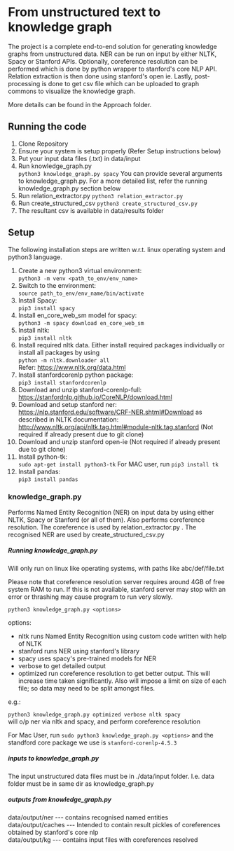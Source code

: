 # From unstructured text to knowledge graph

The project is a complete end-to-end solution for generating knowledge graphs from unstructured data. NER can be run on input by either NLTK, Spacy or Stanford APIs. Optionally, coreference resolution can be performed which is done by python wrapper to stanford's core NLP API. Relation extraction is then done using stanford's open ie. Lastly, post-processing is done to get csv file which can be uploaded to graph commons to visualize the knowledge graph.

More details can be found in the Approach folder.

## Running the code

1. Clone Repository
2. Ensure your system is setup properly (Refer Setup instructions below)
3. Put your input data files (.txt) in data/input
4. Run knowledge_graph.py       
    `python3 knowledge_graph.py spacy`
    You can provide several arguments to knowledge_graph.py. For a more detailed list, refer the running knowledge_graph.py section below
5. Run relation_extractor.py
    `python3 relation_extractor.py`
6. Run create_structured_csv
    `python3 create_structured_csv.py`
7. The resultant csv is available in data/results folder

## Setup

The following installation steps are written w.r.t. linux operating system and python3 language.

1. Create a new python3 virtual environment:  
    `python3 -m venv <path_to_env/env_name>`
2. Switch to the environment:  
    `source path_to_env/env_name/bin/activate`
3. Install Spacy:  
    `pip3 install spacy`
4. Install en_core_web_sm model for spacy:  
    `python3 -m spacy download en_core_web_sm`
5. Install nltk:  
    `pip3 install nltk`
6. Install required nltk data. Either install required packages individually or install all packages by using  
    `python -m nltk.downloader all`  
    Refer: https://www.nltk.org/data.html
7. Install stanfordcorenlp python package:  
    `pip3 install stanfordcorenlp`
8. Download and unzip stanford-corenlp-full:   
   https://stanfordnlp.github.io/CoreNLP/download.html
9.  Download and setup stanford ner: https://nlp.stanford.edu/software/CRF-NER.shtml#Download as described in NLTK documentation: http://www.nltk.org/api/nltk.tag.html#module-nltk.tag.stanford  (Not required if already present due to git clone)
10. Download and unzip stanford open-ie (Not required if already present due to git clone)
11. Install python-tk:  
    `sudo apt-get install python3-tk`
    For MAC user, run `pip3 install tk`
12. Install pandas:  
    `pip3 install pandas`
### knowledge_graph.py

Performs Named Entity Recognition (NER) on input data by using either NLTK, Spacy or Stanford (or all of them). Also performs coreference resolution. The coreference is used by relation_extractor.py . The recognised NER are used by create_structured_csv.py

##### Running knowledge_graph.py

Will only run on linux like operating systems, with paths like abc/def/file.txt

Please note that coreference resolution server requires around 4GB of free system RAM to run. If this is not available, stanford server may stop with an error or thrashing may cause program to run very slowly.

`python3 knowledge_graph.py <options>` 

options:
 
- nltk           runs Named Entity Recognition using custom code written with help of NLTK
- stanford       runs NER using stanford's library
- spacy          uses spacy's pre-trained models for NER
- verbose        to get detailed output
- optimized      run coreference resolution to get better output. This will increase time taken significantly. 
                 Also will impose a limit on size of each file; so data may need to be split amongst files.

e.g.:

`python3 knowledge_graph.py optimized verbose nltk spacy`  
will o/p ner via nltk and spacy, and perform coreference resolution

For Mac User, run `sudo python3 knowledge_graph.py <options>` and the standford core package we use is `stanford-corenlp-4.5.3`


##### inputs to knowledge_graph.py

The input unstructured data files must be in ./data/input folder. I.e. data folder must be in same dir as knowledge_graph.py

##### outputs from knowledge_graph.py

data/output/ner     ---  contains recognised named entities  
data/output/caches  --- Intended to contain result pickles of coreferences obtained   by stanford's core nlp  
data/output/kg      --- contains input files with coreferences resolved 